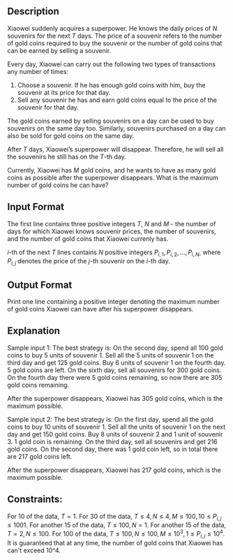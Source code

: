 ## Description

Xiaowei suddenly acquires a superpower. He knows the daily prices of $N$ souvenirs for the next $T$ days. The price of a souvenir refers to the number of gold coins required to buy the souvenir or the number of gold coins that can be earned by selling a souvenir.

Every day, Xiaowei can carry out the following two types of transactions any number of times:
1. Choose a souvenir. If he has enough gold coins with him, buy the souvenir at its price for that day.
2. Sell any souvenir he has and earn gold coins equal to the price of the souvenir for that day.

The gold coins earned by selling souvenirs on a day can be used to buy souvenirs on the same day too. Similarly, souvenirs purchased on a day can also be sold for gold coins on the same day.

After $T$ days, Xiaowei’s superpower will disappear. Therefore, he will sell all the souvenirs he still has on the $T$-th day.

Currently, Xiaowei has $M$ gold coins, and he wants to have as many gold coins as possible after the superpower disappears. What is the maximum number of gold coins he can have?

## Input Format

The first line contains three positive integers $T$, $N$ and $M$ - the number of days for which Xiaowei knows souvenir prices, the number of souvenirs, and the number of gold coins that Xiaowei currenly has.

$i$-th of the next $T$ lines contains $N$ positive integers $P_{i, 1}, P_{i, 2}, ..., P_{i, N},$ where $P_{i, j}$ denotes the price of the $j$-th souvenir on the $i$-th day.

## Output Format

Print one line containing a positive integer denoting the maximum number of gold coins Xiaowei can have after his superpower disappears.

## Explanation

Sample input 1:
The best strategy is:
On the second day, spend all 100 gold coins to buy 5 units of souvenir 1.
Sell all the 5 units of souvenir 1 on the third day and get 125 gold coins.
Buy 6 units of souvenir 1 on the fourth day. 5 gold coins are left.
On the sixth day, sell all souvenirs for 300 gold coins. On the fourth day there were 5 gold coins remaining, so now there are 305 gold coins remaining.

After the superpower disappears, Xiaowei has 305 gold coins, which is the maximum possible.

Sample input 2:
The best strategy is:
On the first day, spend all the gold coins to buy 10 units of souvenir 1.
Sell all the units of souvenir 1 on the next day and get 150 gold coins. Buy 8 units of souvenir 2 and 1 unit of souvenir 3. 1 gold coin is remaining.
On the third day, sell all souvenirs and get 216 gold coins. On the second day, there was 1 gold coin left, so in total there are 217 gold coins left.

After the superpower disappears, Xiaowei has 217 gold coins, which is the maximum possible.

## Constraints:

For $10%$ of the data, $T = 1$.
For $30%$ of the data, $T \le 4, N \le 4, M \le 100, 10 \le P_{i, j} \le 1001$.
For another $15%$ of the data, $T \le 100, N = 1$.
For another $15%$ of the data, $T = 2, N \le 100$.
For $100%$ of the data, $T \le 100, N \le 100, M \le 10^3, 1 \le P_{i, j} \le 10^4$. It is guaranteed that at any time, the number of gold coins that Xiaowei has can't exceed 10^4.
